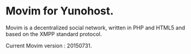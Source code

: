 Movim for Yunohost.
==========

Movim is a decentralized social network, written in PHP and HTML5 and based on the XMPP standard protocol.

Current Movim version : 20150731.
